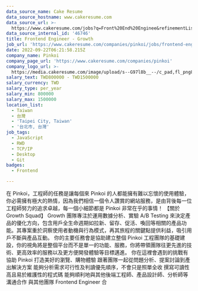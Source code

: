 ```yaml
---
data_source_name: Cake Resume
data_source_hostname: www.cakeresume.com
data_source_url: >-
  https://www.cakeresume.com/jobs?q=Front%20End%20Enginee&refinementList[lang_name][0]=E[…]tech_front-end-development&range[salary_range][min]=1000000
data_source_internal_id: '46746'
title: Frontend Engineer - Growth
job_url: 'https://www.cakeresume.com/companies/pinkoi/jobs/frontend-engineer-growth'
date: 2022-09-22T06:21:58.215Z
company_name: Pinkoi
company_page_url: 'https://www.cakeresume.com/companies/pinkoi'
company_logo_url: >-
  https://media.cakeresume.com/image/upload/s--G97l8b__--/c_pad,fl_png8,h_200,w_200/v1611730048/lgsmicrahgjmtt8rntq2.png
salary_text: TWD800000 - TWD1500000
salary_currency: TWD
salary_type: per_year
salary_min: 800000
salary_max: 1500000
location_list:
  - Taiwan
  - 台灣
  - 'Taipei City, Taiwan'
  - '台北市, 台灣'
job_tags:
  - JavaScript
  - RWD
  - TCP/IP
  - Desktop
  - Git
badges:
  - Frontend

---
```


在 Pinkoi，工程師的任務是讓每個來 Pinkoi 的人都能擁有難以忘懷的使用體驗，你必需擁有極大的熱情，因為我們相信一個令人讚賞的網站服務，是由背後每一位工程師努力的追求卓越，每一個小細節都是 Pinkoi 非常在乎的事情！ 【關於 Growth Squad】 Growth 團隊專注於運用數據分析、實驗 A/B Testing 來決定產品的優化方向，包含用戶全生命週期如拉新、留存、促活、喚回等相關的產品功能。其專案重於洞察使用者動機與行為模式，再其旅程的關鍵點提供利益，吸引用戶不斷與產品互動。 你的主要任務會是協助建立整個 Pinkoi 工程團隊的基礎建設，你的視角將是整個平台而不是單一的功能、服務，你將帶領團隊往更先進的技術、更高效率的服務以及更方便開發體驗等目標邁進。 你在這裡會遇到的挑戰有 協助 Pinkoi 打造美好的瀏覽、購物體驗 跟著團隊一起從問題分析、提案討論到產出解決方案 能夠分析需求可行性及判讀優先順序，不會只是照單全收 撰寫可讀性高且易於維護性的程式碼 能夠順利地與其他後端工程師、產品設計師、分析師等溝通合作 與其他團隊 Frontend Engineer 合